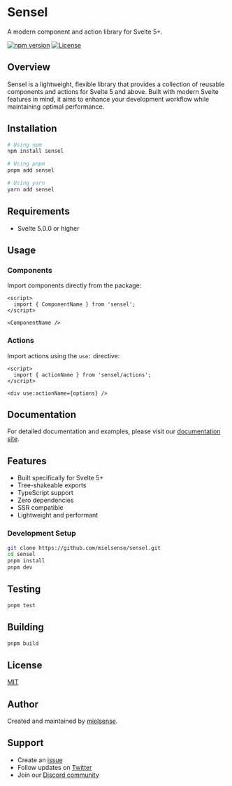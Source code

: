 # Sensel

A modern component and action library for Svelte 5+.

[![npm version](https://img.shields.io/npm/v/sensel.svg)](https://www.npmjs.com/package/sensel)
[![License](https://img.shields.io/npm/l/sensel.svg)](https://github.com/mielsense/sensel/blob/main/LICENSE)

## Overview

Sensel is a lightweight, flexible library that provides a collection of reusable components and actions for Svelte 5 and above. Built with modern Svelte features in mind, it aims to enhance your development workflow while maintaining optimal performance.

## Installation

```bash
# Using npm
npm install sensel

# Using pnpm
pnpm add sensel

# Using yarn
yarn add sensel
```

## Requirements

- Svelte 5.0.0 or higher

## Usage

### Components

Import components directly from the package:

```svelte
<script>
  import { ComponentName } from 'sensel';
</script>

<ComponentName />
```

### Actions

Import actions using the `use:` directive:

```svelte
<script>
  import { actionName } from 'sensel/actions';
</script>

<div use:actionName={options} />
```

## Documentation

For detailed documentation and examples, please visit our [documentation site](#).

## Features

- Built specifically for Svelte 5+
- Tree-shakeable exports
- TypeScript support
- Zero dependencies
- SSR compatible
- Lightweight and performant

### Development Setup

```bash
git clone https://github.com/mielsense/sensel.git
cd sensel
pnpm install
pnpm dev
```

## Testing

```bash
pnpm test
```

## Building

```bash
pnpm build
```

## License

[MIT](LICENSE)

## Author

Created and maintained by [mielsense](https://github.com/mielsense).

## Support

- Create an [issue](https://github.com/mielsense/sensel/issues)
- Follow updates on [Twitter](#)
- Join our [Discord community](#)
